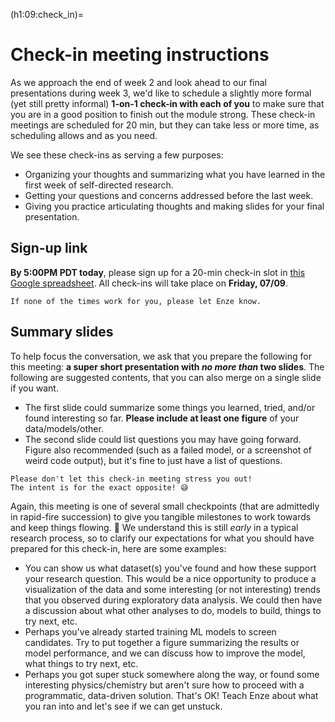 (h1:09:check_in)=
# Check-in meeting instructions

As we approach the end of week 2 and look ahead to our final presentations during week 3, we'd like to schedule a slightly more formal (yet still pretty informal) **1-on-1 check-in with each of you** to make sure that you are in a good position to finish out the module strong.
These check-in meetings are scheduled for 20 min, but they can take less or more time, as scheduling allows and as you need.

We see these check-ins as serving a few purposes:
- Organizing your thoughts and summarizing what you have learned in the first week of self-directed research.
- Getting your questions and concerns addressed before the last week.
- Giving you practice articulating thoughts and making slides for your final presentation.



## Sign-up link

**By 5:00PM PDT today**, please sign up for a 20-min check-in slot in [this Google spreadsheet](https://docs.google.com/spreadsheets/d/1pO6ei4Rua8z8N9CYzgPr4ae1lBM4Cz8NmAfn36zrvNA/edit#gid=0).
All check-ins will take place on **Friday, 07/09**.

```{note}
If none of the times work for you, please let Enze know.
```




## Summary slides

To help focus the conversation, we ask that you prepare the following for this meeting: **a super short presentation with _no more than_ two slides**.
The following are suggested contents, that you can also merge on a single slide if you want.

- The first slide could summarize some things you learned, tried, and/or found interesting so far. 
**Please include at least one figure** of your data/models/other.
- The second slide could list questions you may have going forward. Figure also recommended (such as a failed model, or a screenshot of weird code output), but it's fine to just have a list of questions.

```{attention}
Please don't let this check-in meeting stress you out!
The intent is for the exact opposite! 😅
```

Again, this meeting is one of several small checkpoints (that are admittedly in rapid-fire succession) to give you tangible milestones to work towards and keep things flowing. 🌊
We understand this is still _early_ in a typical research process, so to clarify our expectations for what you should have prepared for this check-in, here are some examples:
- You can show us what dataset(s) you've found and how these support your research question.
This would be a nice opportunity to produce a visualization of the data and some interesting (or not interesting) trends that you observed during exploratory data analysis.
We could then have a discussion about what other analyses to do, models to build, things to try next, etc.
- Perhaps you've already started training ML models to screen candidates.
Try to put together a figure summarizing the results or model performance, and we can discuss how to improve the model, what things to try next, etc.
- Perhaps you got super stuck somewhere along the way, or found some interesting physics/chemistry but aren't sure how to proceed with a programmatic, data-driven solution.
That's OK!
Teach Enze about what you ran into and let's see if we can get unstuck.

